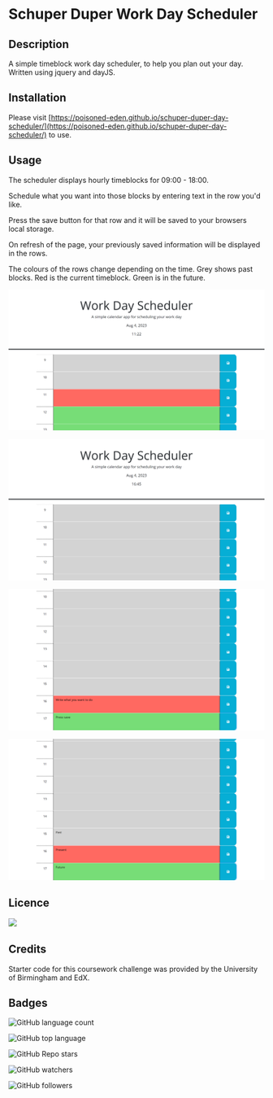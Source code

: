# Schuper Duper Work Day Scheduler



## Description

A simple timeblock work day scheduler, to help you plan out your day.  Written using jquery and dayJS.


## Installation

Please visit 
[https://poisoned-eden.github.io/schuper-duper-day-scheduler/](https://poisoned-eden.github.io/schuper-duper-day-scheduler/) to use.


## Usage

The scheduler displays hourly timeblocks for 09:00 - 18:00.

Schedule what you want into those blocks by entering text in the row you'd like.

Press the save button for that row and it will be saved to your browsers local storage.

On refresh of the page, your previously saved information will be displayed in the rows.

The colours of the rows change depending on the time.  Grey shows past blocks.  Red is the current timeblock. Green is in the future.

![](assets/images/schuper-duper-work-day-scheduler-screenshot-1.png)

![](assets/images/schuper-duper-work-day-scheduler-screenshot-2.png)

![](assets/images/schuper-duper-work-day-scheduler-screenshot-3.png)

![](assets/images/schuper-duper-work-day-scheduler-screenshot-4.png)

## Licence

![](https://img.shields.io/badge/license-GPL-red)




## Credits

Starter code for this coursework challenge was provided by the University of Birmingham and EdX.



## Badges

![GitHub language count](https://img.shields.io/github/languages/count/poisoned-eden/schuper-duper-day-scheduler)

![GitHub top language](https://img.shields.io/github/languages/top/poisoned-eden/schuper-duper-day-scheduler)

![GitHub Repo stars](https://img.shields.io/github/stars/poisoned-eden/schuper-duper-day-scheduler?style=social)

![GitHub watchers](https://img.shields.io/github/watchers/poisoned-eden/schuper-duper-day-scheduler?style=social)

![GitHub followers](https://img.shields.io/github/followers/poisoned-eden?style=social)